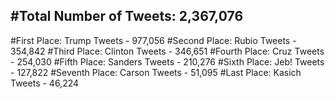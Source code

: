 #Total Number of Tweets: 2,367,076 
---
#First Place: Trump Tweets - 977,056
#Second Place: Rubio Tweets - 354,842
#Third Place: Clinton Tweets - 346,651
#Fourth Place: Cruz Tweets - 254,030
#Fifth Place: Sanders Tweets - 210,276
#Sixth Place: Jeb! Tweets - 127,822
#Seventh Place: Carson Tweets - 51,095
#Last Place: Kasich Tweets - 46,224
